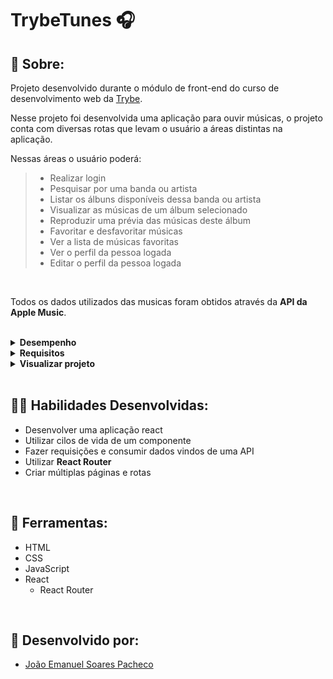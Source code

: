 # TrybeTunes 🎧

## 📄 Sobre:

Projeto desenvolvido durante o módulo de front-end do curso de desenvolvimento web da [Trybe](https://www.betrybe.com/).

Nesse projeto foi desenvolvida uma aplicação para ouvir músicas, o projeto conta com diversas rotas que levam o usuário a áreas distintas na aplicação.
</br>

Nessas áreas o usuário poderá:
> * Realizar login
> * Pesquisar por uma banda ou artista
> * Listar os álbuns disponíveis dessa banda ou artista
> * Visualizar as músicas de um álbum selecionado
> * Reproduzir uma prévia das músicas deste álbum
> * Favoritar e desfavoritar músicas
> * Ver a lista de músicas favoritas
> * Ver o perfil da pessoa logada
> * Editar o perfil da pessoa logada
</br>

Todos os dados utilizados das musicas foram obtidos através da <strong>API da Apple Music</strong>.

</br>
<details>
<summary><strong>Desempenho</strong></summary>
Aprovado com 100% de desempenho em todos os requisitos
</details>

<details>
<summary><strong>Requisitos</strong></summary>
</br>
<strong>Requisitos Obrigatórios:</strong> 
</br>
1. Crie as rotas necessárias para a aplicação </br>
2. Crie um formulário para identificação </br>
3. Crie um componente de cabeçalho </br>
4. Crie os links de navegação no cabeçalho </br>
5. Crie o formulário para pesquisar artistas </br>
6. Faça a requisição para pesquisar artistas </br>
7. Crie a lista de músicas do álbum selecionado </br>
8. Crie o mecanismo para adicionar músicas na lista de músicas favoritas </br>
9. Faça a requisição para recuperar as músicas favoritas ao entrar na página do Álbum </br>
10. Faça a requisição para recuperar as músicas favoritas e atualizar a lista após favoritar uma música </br>
11. Crie o mecanismo para remover músicas na lista de músicas favoritas </br>
</br>
<strong>Requisitos bônus:</strong> 
</br>
12. Crie a lista de músicas favoritas </br>
13. Crie a exibição de perfil </br>
14. Crie o formulário de edição de perfil </br>
</details>

<details>
<summary><strong>Visualizar projeto</strong></summary>
:construction: Área em construção ! :construction:
</details>
</br>

## 🤹🏽 Habilidades Desenvolvidas:
* Desenvolver uma aplicação react
* Utilizar cilos de vida de um componente
* Fazer requisições e consumir dados vindos de uma API
* Utilizar <strong>React Router</strong>
* Criar múltiplas páginas e rotas
</br>

## 🧰 Ferramentas:
* HTML
* CSS
* JavaScript
* React
  * React Router
</br>

## 📝 Desenvolvido por:
* [João Emanuel Soares Pacheco](https://github.com/joaoespacheco)
